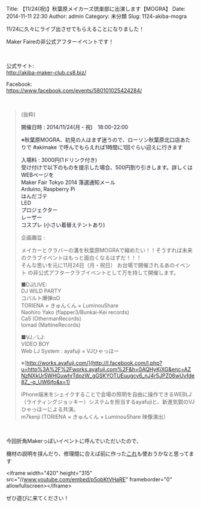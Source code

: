 Title: 【11/24(祝)】秋葉原メイカーズ倶楽部に出演します【MOGRA】
Date: 2014-11-11 22:30
Author: admin
Category: 未分類
Slug: 1124-akiba-mogra

11/24に久々にライブ出させてもらえることになりました！

Maker Faireの非公式アフターイベントです！

 

公式サイト:  
<http://akiba-maker-club.cs8.biz/>

Facebook:  
<https://www.facebook.com/events/580101025424284/>

 

> (抜粋)
>
> <span style="color: #141823;">開催日時 :
> 2014/11/</span><wbr style="color: #141823;"></wbr><span
> style="color: #141823;">24(月・祝)　18:00-22:00</span>  
>   
> <span
> style="color: #141823;">※秋葉原MOGRA、初見の人はまず迷うので、ローソン</span><wbr style="color: #141823;"></wbr><span
> style="color: #141823;">秋葉原北口店あたりで \#akimake
> で呼んでもらえれば1時間に1回ぐらい迎えに行きます</span>  
>   
> <span style="color: #141823;">入場料 : 3000円(1ドリンク付き)</span>  
> <span
> style="color: #141823;">受け付けで以下のものを提示した場合、500円割り引き</span><wbr style="color: #141823;"></wbr><span
> style="color: #141823;">します。詳しくはWEBページを</span>  
> <span style="color: #141823;">Maker Fair Tokyo 2014
> 落選通知メール</span>  
> <span style="color: #141823;">Arduino, Raspberry Pi</span>  
> <span style="color: #141823;">はんだゴテ</span>  
> <span style="color: #141823;">LED</span>  
> <span
> style="color: #141823;">プロジェクター</span><span class="text_exposed_show" style="color: #141823;">  
>  レーザー  
>  コスプレ (小さい着替えテントあり)
>
> 企画趣旨 :  
>
> メイカーとクラバーの溝を秋葉原MOGRAで縮めたい<wbr></wbr>！！そうすれば未来のクラブイベントはもっと面白くなる<wbr></wbr>はずだ！！！  
>  そんな思いを元に11月24日（月・祝日） お台場で開催されるあのイベント
> の非公式アフタークラブイベントとして万を持して開催し<wbr></wbr>ます。
>
> ■DJ/LIVE:  
>  DJ WILD PARTY  
>  コバルト爆弾αΩ  
>  TORIENA × きゅんくん × LuminouShare  
>  Naohiro Yako (flapper3/Bunkai-Kei records)  
>  Ca5 (OthermanRecords)  
>  tomad (MaltineRecords)
>
> ■VJ／LJ:  
>  VIDEO BOY  
>  Web LJ System : ayafuji × VJひゃっほー  
>
> ※[http://works.ayafuji.com/](http://l.facebook.com/l.php?u=http%3A%2F%2Fworks.ayafuji.com%2F&h=0AQHyKjXG&enc=AZNzNXkUr5WHGuwhrTdozW_gGSKYOTUEuugcy6_nJ4r5JPZ06wUvfde8Z_-q_UW6jfo&s=1)  
>
> iPhone端末をシェイクすることで会場の照明を自由<wbr></wbr>に操作できるWEBLJ（ライティングジョッキー）シス<wbr></wbr>テムを担当するayafujiと、新進気鋭のVJひゃっ<wbr></wbr>ほーによる共演。  
>  m7kenji (TORIENA × きゅんくん × LuminouShare 映像演出）</span>

 

今回折角Makerっぽいイベントに呼んでいただいたので、  

機材の説明を挟んだり、修理間に合えば前に作った[これ](http://blog.ca54makske.com/blog/2013/11/26/arduino-kaosspad/)も使おうかなと思ってます

\<iframe width="420" height="315"
src="//www.youtube.com/embed/p5obKtVHaRE" frameborder="0"
allowfullscreen\>\</iframe\>

ぜひ遊びに来てください！

 
